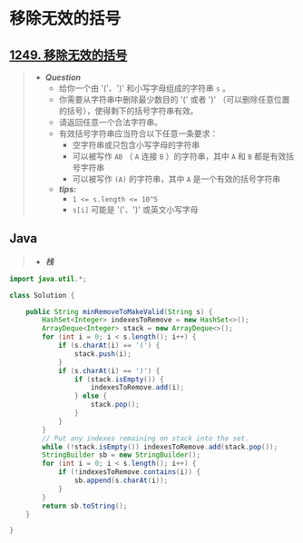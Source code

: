 # 移除无效的括号

## [1249. 移除无效的括号](https://leetcode.cn/problems/minimum-remove-to-make-valid-parentheses/)

> - ***Question***
>   - 给你一个由 '('、')' 和小写字母组成的字符串 `s` 。
>   - 你需要从字符串中删除最少数目的 '(' 或者 ')' （可以删除任意位置的括号），使得剩下的括号字符串有效。
>   - 请返回任意一个合法字符串。
>   - 有效括号字符串应当符合以下任意一条要求：
>     - 空字符串或只包含小写字母的字符串
>     - 可以被写作 `AB` （ `A` 连接 `B` ）的字符串，其中 `A` 和 `B` 都是有效括号字符串
>     - 可以被写作 `(A)` 的字符串，其中 `A` 是一个有效的括号字符串
>   - ***tips:***
>     - `1 <= s.length <= 10^5`
>     - `s[i]` 可能是 '('、')' 或英文小写字母

## Java

> - ***栈***

```java
import java.util.*;

class Solution {

    public String minRemoveToMakeValid(String s) {
        HashSet<Integer> indexesToRemove = new HashSet<>();
        ArrayDeque<Integer> stack = new ArrayDeque<>();
        for (int i = 0; i < s.length(); i++) {
            if (s.charAt(i) == '(') {
                stack.push(i);
            }
            if (s.charAt(i) == ')') {
                if (stack.isEmpty()) {
                    indexesToRemove.add(i);
                } else {
                    stack.pop();
                }
            }
        }
        // Put any indexes remaining on stack into the set.
        while (!stack.isEmpty()) indexesToRemove.add(stack.pop());
        StringBuilder sb = new StringBuilder();
        for (int i = 0; i < s.length(); i++) {
            if (!indexesToRemove.contains(i)) {
                sb.append(s.charAt(i));
            }
        }
        return sb.toString();
    }

}
```
